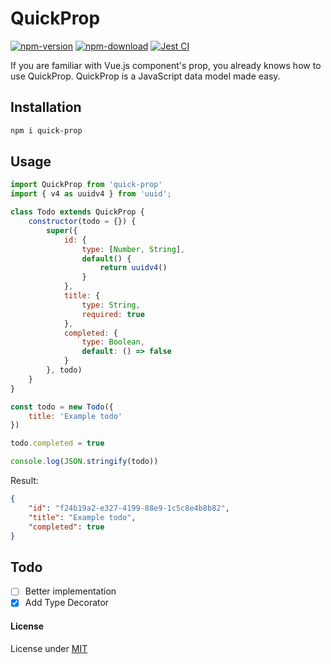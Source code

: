 # QuickProp

[![npm-version](https://img.shields.io/npm/v/quick-prop/latest)][npm-url]
[![npm-download](https://img.shields.io/npm/dm/quick-prop)][npm-url]
[![Jest CI](https://github.com/socheatsok78/quick-prop/workflows/Jest%20CI/badge.svg)][github-action-jest]

If you are familiar with Vue.js component's prop, you already knows how to use QuickProp.
QuickProp is a JavaScript data model made easy.

## Installation

```sh
npm i quick-prop
```

## Usage
```js
import QuickProp from 'quick-prop'
import { v4 as uuidv4 } from 'uuid';

class Todo extends QuickProp {
    constructor(todo = {}) {
        super({
            id: {
                type: [Number, String],
                default() {
                    return uuidv4()
                }
            },
            title: {
                type: String,
                required: true
            },
            completed: {
                type: Boolean,
                default: () => false
            }
        }, todo)
    }
}

const todo = new Todo({
    title: 'Example todo'
})

todo.completed = true

console.log(JSON.stringify(todo))
```

Result:
```json
{
    "id": "f24b19a2-e327-4199-88e9-1c5c8e4b8b82",
    "title": "Example todo",
    "completed": true
}
```

## Todo

- [ ] Better implementation
- [x] Add Type Decorator

#### License
License under [MIT](LICENSE)

<!-- variables -->
[npm-url]: https://www.npmjs.com/package/quick-prop
[github-action-jest]: https://github.com/socheatsok78/quick-prop/actions?query=workflow%3A%22Jest+CI%22
